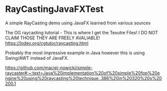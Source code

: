 # RayCastingJavaFXTest
A simple RayCasting demo using JavaFX learned from various sources

The OG raycasting tutorial - This is where I get the Texutre Files! I DO NOT CLAIM THOSE THEY ARE FREELY AVALIABLE!
https://lodev.org/cgtutor/raycasting.html


Probably the most impressive example in Java however this is using Swing/AWT instead of JavaFX.

https://github.com/maciej-nowicki/simple-raycaster#:~:text=Java%20implementation%20of%20simple%20fpp%20engine%20using%20raycasting%20technique.,386%20in%20320%20x%20200.1
